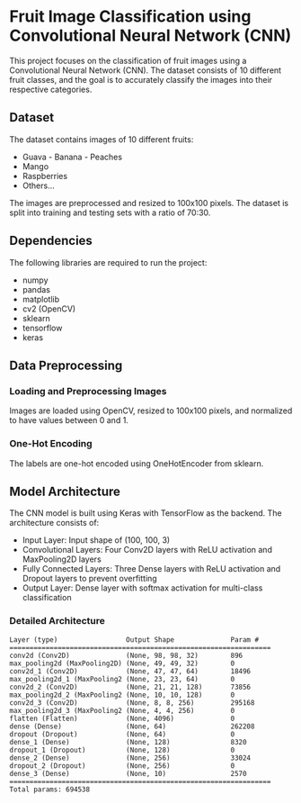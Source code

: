 # Fruit Image Classification using Convolutional Neural Network (CNN)

This project focuses on the classification of fruit images using a Convolutional Neural Network (CNN). The dataset consists of 10 different fruit classes, and the goal is to accurately classify the images into their respective categories.

## Dataset

The dataset contains images of 10 different fruits:

- Guava - Banana - Peaches
- Mango
- Raspberries
- Others...

The images are preprocessed and resized to 100x100 pixels. The dataset is split into training and testing sets with a ratio of 70:30.

## Dependencies

The following libraries are required to run the project:

- numpy
- pandas
- matplotlib
- cv2 (OpenCV)
- sklearn
- tensorflow
- keras

## Data Preprocessing

### Loading and Preprocessing Images

Images are loaded using OpenCV, resized to 100x100 pixels, and normalized to have values between 0 and 1.

### One-Hot Encoding

The labels are one-hot encoded using OneHotEncoder from sklearn.

## Model Architecture

The CNN model is built using Keras with TensorFlow as the backend. The architecture consists of:

- Input Layer: Input shape of (100, 100, 3)
- Convolutional Layers: Four Conv2D layers with ReLU activation and MaxPooling2D layers
- Fully Connected Layers: Three Dense layers with ReLU activation and Dropout layers to prevent overfitting
- Output Layer: Dense layer with softmax activation for multi-class classification

### Detailed Architecture

```plaintext
Layer (type)                 Output Shape              Param #   
=================================================================
conv2d (Conv2D)              (None, 98, 98, 32)        896       
max_pooling2d (MaxPooling2D) (None, 49, 49, 32)        0         
conv2d_1 (Conv2D)            (None, 47, 47, 64)        18496     
max_pooling2d_1 (MaxPooling2 (None, 23, 23, 64)        0         
conv2d_2 (Conv2D)            (None, 21, 21, 128)       73856     
max_pooling2d_2 (MaxPooling2 (None, 10, 10, 128)       0         
conv2d_3 (Conv2D)            (None, 8, 8, 256)         295168    
max_pooling2d_3 (MaxPooling2 (None, 4, 4, 256)         0         
flatten (Flatten)            (None, 4096)              0         
dense (Dense)                (None, 64)                262208    
dropout (Dropout)            (None, 64)                0         
dense_1 (Dense)              (None, 128)               8320      
dropout_1 (Dropout)          (None, 128)               0         
dense_2 (Dense)              (None, 256)               33024     
dropout_2 (Dropout)          (None, 256)               0         
dense_3 (Dense)              (None, 10)                2570      
=================================================================
Total params: 694538
